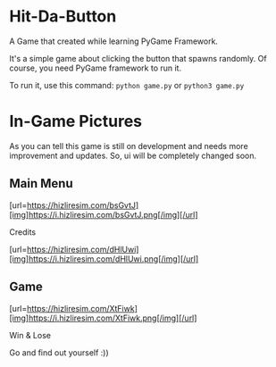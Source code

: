 # Hit-Da-Button
A Game that created while learning PyGame Framework.

It's a simple game about clicking the button that spawns randomly. Of course, you need PyGame framework to run it.

To run it, use this command: `python game.py` or `python3 game.py` 

# In-Game Pictures

As you can tell this game is still on development and needs more improvement and updates. So, ui will be completely changed soon.

## Main Menu

[url=https://hizliresim.com/bsGvtJ][img]https://i.hizliresim.com/bsGvtJ.png[/img][/url]

Credits

[url=https://hizliresim.com/dHlUwi][img]https://i.hizliresim.com/dHlUwi.png[/img][/url]

## Game

[url=https://hizliresim.com/XtFiwk][img]https://i.hizliresim.com/XtFiwk.png[/img][/url]

Win & Lose

Go and find out yourself :))
